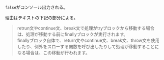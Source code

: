 `false`がコンソール出力される。

理由はテキストの下記の部分による。

> retrun文やcontinue文、break文で処理がtryブロックから移動する場合は、処理が移動する前にfinallyブロックが実行されます。  
> finallyブロック自体で、return文やcontinue文、break文、throw文を使用したり、例外をスローする関数を呼び出したりして処理が移動することになる場合は、この移動が行われます。
